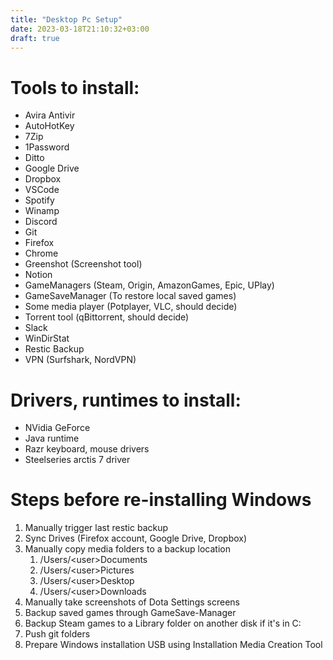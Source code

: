 ```yaml
---
title: "Desktop Pc Setup"
date: 2023-03-18T21:10:32+03:00
draft: true
---
```


# Tools to install:
- Avira Antivir
- AutoHotKey
- 7Zip
- 1Password
- Ditto
- Google Drive
- Dropbox
- VSCode
- Spotify
- Winamp
- Discord
- Git
- Firefox
- Chrome
- Greenshot (Screenshot tool)
- Notion
- GameManagers (Steam, Origin, AmazonGames, Epic, UPlay)
- GameSaveManager (To restore local saved games)
- Some media player (Potplayer, VLC, should decide)
- Torrent tool (qBittorrent, should decide)
- Slack
- WinDirStat
- Restic Backup
- VPN (Surfshark, NordVPN)

# Drivers, runtimes to install:
- NVidia GeForce
- Java runtime
- Razr keyboard, mouse drivers
- Steelseries arctis 7 driver

# Steps before re-installing Windows
1. Manually trigger last restic backup
1. Sync Drives (Firefox account, Google Drive, Dropbox)
1. Manually copy media folders to a backup location
    1. /Users/\<user\>Documents
    1. /Users/\<user\>Pictures
    1. /Users/\<user\>Desktop
    1. /Users/\<user\>Downloads
1. Manually take screenshots of Dota Settings screens
1. Backup saved games through GameSave-Manager
1. Backup Steam games to a Library folder on another disk if it's in C:
1. Push git folders
1. Prepare Windows installation USB using Installation Media Creation Tool